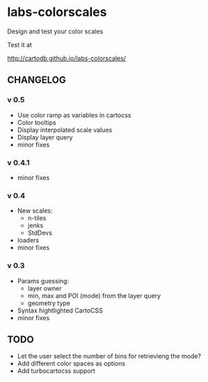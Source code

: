# labs-colorscales
Design and test your color scales

Test it at

  http://cartodb.github.io/labs-colorscales/

## CHANGELOG

### v 0.5
* Use color ramp as variables in cartocss
* Color tooltips
* Display interpolated scale values
* Display layer query
* minor fixes

### v 0.4.1
* minor fixes

### v 0.4
* New scales:
    * n-tiles
    * jenks
    * StdDevs
* loaders
* minor fixes

### v 0.3
* Params guessing:
    * layer owner
    * min, max and POI (mode) from the layer query
    * geometry type
* Syntax hightlighted CartoCSS
* minor fixes

## TODO

* Let the user select the number of bins for retrievieng the mode?
* Add different color spaces as options
* Add turbocartocss support
